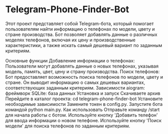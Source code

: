 # Telegram-Phone-Finder-Bot
Этот проект представляет собой Telegram-бота, который помогает пользователям найти информацию о телефонах по модели, цвету и стране производства. Бот позволяет добавлять данные о различных моделях телефонов, включая их цену и производственные характеристики, а также искать самый дешевый вариант по заданным критериям.

Основные функции
Добавление информации о телефонах: Пользователи могут добавлять данные о новых телефонах, указывая модель, память, цвет, цену и страну производства.
Поиск телефонов: Бот предоставляет возможность поиска телефонов по модели, цвету и стране. Он выводит информацию о самых дешевых вариантах, соответствующих заданным критериям.
Зависимости
aiogram: фреймворк
SQLite: база данных
Установка и запуск
Скачиваете архив
Перейдите в каталог проекта: cd telegram-phone-finder-bot
Установите необходимые зависимости
Замените токен в config.py.
Запустите бота командой python main.py.
Как использовать
Отправьте команду /start для начала работы с ботом.
Используйте кнопку 'Добавить телефон' для ввода информации о новом телефоне.
Используйте кнопку 'Поиск модели' для поиска телефонов по заданным критериям.
